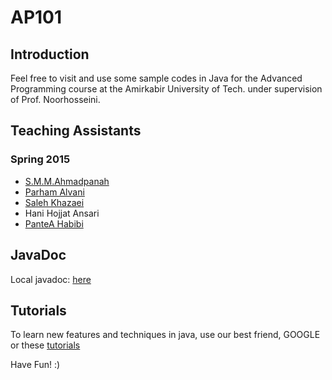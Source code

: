 # AP101

## Introduction
Feel free to visit and use some sample codes in Java for the Advanced Programming course at the Amirkabir University of Tech. under supervision of Prof. Noorhosseini.

## Teaching Assistants
### Spring 2015
 - [S.M.M.Ahmadpanah](https://github.com/smahmadpanah)
 - [Parham Alvani](https://github.com/1995parham)
 - [Saleh Khazaei](https://github.com/salehkhazaei)
 - Hani Hojjat Ansari
 - [PanteA Habibi](https://github.com/panteaa)

## JavaDoc
Local javadoc: [here](http://ceit.aut.ac.ir/~9231058/java)

## Tutorials
To learn new features and techniques in java, use our best friend, GOOGLE or these [tutorials](http://www.tutorialspoint.com/index.htm)

Have Fun! :)
